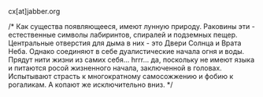cx\[at\]jabber.org

/\* Как существа появляющееся, имеют лунную природу. Раковины эти -
естественные символы лабиринтов, спиралей и подземных пещер.
Центральные отверстия для дыма в них - это Двери Солнца и Врата
Неба. Однако соединяют в себе дуалистические начала огня и воды.
Прядут нити жизни из самих себя... hrrr... да, поскольку не имеют
языка и питаются росой жизненного начала, заключенной в головах.
Испытывают страсть к многократному самосожжению и фобию к
рогаликам. А копают же исключительно вниз. \*/